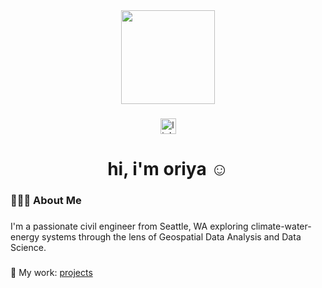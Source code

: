 <div align="center">
  <img height="150" src="https://imgur.com/a/TLEO5oL"  />
</div>

###

<div align="center">
  <a href="https://www.linkedin.com/in/oriyavillarreal/" target="_blank">
    <img src="https://img.shields.io/static/v1?message=LinkedIn&logo=linkedin&label=&color=0077B5&logoColor=white&labelColor=&style=for-the-badge" height="25" alt="linkedin logo"  />
  </a>
</div>

###

<h1 align="center">hi, i'm oriya ☺️</h1>

###

<h3 align="left">👩🏻‍💻  About Me</h3>

###

<p align="left">I'm a passionate civil engineer from Seattle, WA exploring climate-water-energy systems through the lens of Geospatial Data Analysis and Data Science.</p>

###

🔭 My work: [projects](https://github.com/oriyavilla/projects/)

###





<!--
**oriyavilla/oriyavilla** is a ✨ _special_ ✨ repository because its `README.md` (this file) appears on your GitHub profile.

Here are some ideas to get you started:

- 🔭 I’m currently working on ...
- 🌱 I’m currently learning ...
- 👯 I’m looking to collaborate on ...
- 🤔 I’m looking for help with ...
- 💬 Ask me about ...
- 📫 How to reach me: ...
- 😄 Pronouns: ...
- ⚡ Fun fact: ...
-->

